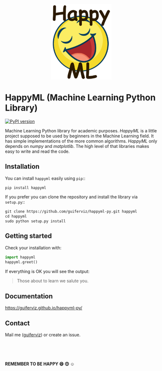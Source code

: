 
<p align="center">
  <img width="200px" src="happyml-logo.png" alt="HappyML logo">
</p>

 HappyML (Machine Learning Python Library)
===========================================

[![PyPI version](https://badge.fury.io/py/happyml.svg)](https://badge.fury.io/py/happyml)

Machine Learning Python library for academic purposes. *HappyML* is a little project supposed to be used by beginners in the Machine Learning field. It has simple implementations of the more common algorithms. *HappyML* only depends on *numpy* and *matplotlib*. The high level of that libraries makes easy to write and read the code.


Installation
------------

You can install `happyml` easily using `pip`::

	pip install happyml

If you prefer you can clone the repository and install the library via `setup.py`::

	git clone https://github.com/guiferviz/happyml-py.git happyml
	cd happyml
	sudo python setup.py install


Getting started
---------------

Check your installation with:

```python
import happyml
happyml.greet()
```

If everything is OK you will see the output:

> Those about to learn we salute you.


Documentation
-------------

https://guiferviz.github.io/happyml-py/


Contact
-------

Mail me ([guiferviz](mailto:guiferviz@gmail.com)) or create an issue.

<br />
<br />
<br />

**REMEMBER TO BE HAPPY :smile: :blush: :relaxed:**

